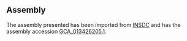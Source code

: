 
Assembly
--------

The assembly presented has been imported from 
[INSDC](http://www.insdc.org) and has the assembly accession
[GCA\_013426205.1](http://www.ebi.ac.uk/ena/data/view/GCA_013426205.1).

